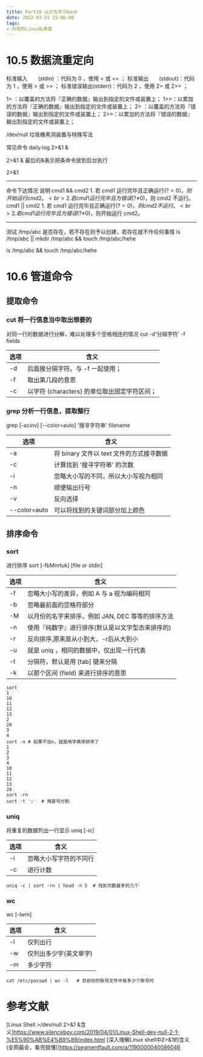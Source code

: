 ```yaml
---
title: Part10 认识与学习bash
date: 2022-03-31 15:06:08
tags:
- 鸟哥的Linux私房菜
---
```




# 10.5 数据流重定向

标准输入　　(stdin) ：代码为 0 ，使用 < 或 << ；
标准输出　　(stdout)：代码为 1 ，使用 > 或 >> ；
标准错误输出(stderr)：代码为 2 ，使用 2> 或 2>> ；

1> ：以覆盖的方法将『正确的数据』输出到指定的文件或装置上；
1>>：以累加的方法将『正确的数据』输出到指定的文件或装置上；
2> ：以覆盖的方法将『错误的数据』输出到指定的文件或装置上；
2>>：以累加的方法将『错误的数据』输出到指定的文件或装置上；

/dev/null 垃圾桶黑洞装置与特殊写法

常见命令
daily.log 2>&1 &

2>&1 &
最后的&表示把条命令放到后台执行

2>&1

----

命令下达情况	说明
cmd1 && cmd2	1. 若 cmd1 运行完毕且正确运行($?=0)，则开始运行 cmd2。<br> 2. 若 cmd1 运行完毕且为错误 ($?≠0)，则 cmd2 不运行。
cmd1 || cmd2	1. 若 cmd1 运行完毕且正确运行($?=0)，则 cmd2 不运行。<br> 2. 若 cmd1 运行完毕且为错误 ($?≠0)，则开始运行 cmd2。

---

测试 /tmp/abc 是否存在，若不存在则予以创建，若存在就不作任何事情
ls /tmp/abc || mkdir /tmp/abc && touch /tmp/abc/hehe

ls /tmp/abc && touch /tmp/abc/hehe

# 10.6 管道命令

## 提取命令
### cut 将一行信息当中取出想要的
对同一行的数据进行分解，难以处理多个空格相连的情况
cut -d'分隔字符' -f fields

|选项 | 含义|
|---|---|
|-d  |后面接分隔字符。与 -f 一起使用；|
|-f  |取出第几段的意思|
|-c  |以字符 (characters) 的单位取出固定字符区间；|


### grep     分析一行信息，提取整行
grep [-acinv] [--color=auto] '搜寻字符串' filename

|选项 | 含义|
| ------ | ------ | 
|-a |将 binary 文件以 text 文件的方式搜寻数据|
|-c |计算找到 '搜寻字符串' 的次数|
|-i |忽略大小写的不同，所以大小写视为相同|
|-n |顺便输出行号|
|-v |反向选择|
|--color=auto |可以将找到的关键词部分加上颜色|

## 排序命令

### sort
进行排序
sort [-fbMnrtuk] [file or stdin]

|选项 | 含义|
| ------ | ------ | 
|-f  |忽略大小写的差异，例如 A 与 a 视为编码相同|
|-b  |忽略最前面的空格符部分|
|-M  |以月份的名字来排序，例如 JAN, DEC 等等的排序方法|
|-n  |使用『纯数字』进行排序(默认是以文字型态来排序的)|
|-r  |反向排序,原来是从小到大，-r后从大到小|
|-u  |就是 uniq ，相同的数据中，仅出现一行代表|
|-t  |分隔符，默认是用 [tab] 键来分隔|
|-k  |以那个区间 (field) 来进行排序的意思|

```
sort
1
10
11
12
13
2
20
3
4
sort -n # 如果不加n，就是用字典序排序了
1
2
3
4
10
11
12
13
20
sort -rn    
sort -t ':'  # 用冒号分割
```

### uniq
将重复的数据列出一行显示
uniq [-ic]

| 选项 | 含义 | 
| ------ | ------ | 
| -i | 忽略大小写字符的不同行 | 
| -c | 进行计数 |

```
uniq -c | sort -rn | head -n 5  # 找到次数最多的几个
```

### wc
wc [-lwm]

| 选项 | 含义 | 
| ------ | ------ | 
| -l | 仅列出行 | 
| -w  | 仅列出多少字(英文单字) |
| -m  | 多少字符 |

```
cat /etc/passwd | wc -l   # 目前你的账号文件中有多少个账号时
```






# 参考文献

[Linux Shell >/dev/null 2>&1 &含义]https://www.silenceboy.com/2019/04/01/Linux-Shell-dev-null-2-1-%E5%90%AB%E4%B9%89/index.html
[深入理解Linux shell中2>&1的含义(全网最全，看完就懂)]https://segmentfault.com/a/1190000040086046





